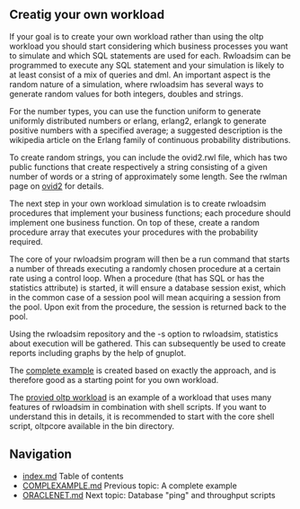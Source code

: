 ## Creatig your own workload

If your goal is to create your own workload rather than using the oltp workload
you should start considering which business processes you want to simulate
and which SQL statements are used for each.
Rwloadsim can be programmed to execute any SQL statement and your simulation
is likely to at least consist of a mix of queries and dml.
An important aspect is the random nature of a simulation, where rwloadsim
has several ways to generate random values for both integers, doubles and
strings.

For the number types, you can use the function uniform to generate uniformly
distributed numbers or erlang, erlang2, erlangk to generate positive numbers
with a specified average; a suggested description is the wikipedia article
on the Erlang family of continuous probability distributions.

To create random strings, you can include the ovid2.rwl file, which has two
public functions that create respectively a string consisting of a given
number of words or a string of approximately some length.
See the rwlman page on [ovid2](refman/ovid2.html) for details.

The next step in your own workload simulation is to create rwloadsim
procedures that implement your business functions; each procedure
should implement one business function.
On top of these, create a random procedure array that executes
your procedures with the probability required.

The core of your rwloadsim program will then be a run command that
starts a number of threads executing a randomly chosen procedure 
at a certain rate using a control loop.
When a procedure (that has SQL or has the statistics attribute) is
started, it will ensure a database session exist, which in the common
case of a session pool will mean acquiring a session from the pool.
Upon exit from the procedure, the session is returned back to the pool.

Using the rwloadsim repository and the -s option to rwloadsim,
statistics about execution will be gathered.
This can subsequently be used to create reports including graphs
by the help of gnuplot.

The [complete example](COMPLEXAMPLE.md) is created based on
exactly the approach, and is therefore good as a starting point
for you own workload.

The [provied oltp workload](../workloads/OLTP.md) is an example of a workload that
uses many features of rwloadsim in combination with shell scripts.
If you want to understand this in details, it is recommended to start with the
core shell script, oltpcore available in the bin directory.


## Navigation
* [index.md](index.md#rwpload-simulator-users-guide) Table of contents
* [COMPLEXAMPLE.md](COMPLEXAMPLE.md) Previous topic: A complete example
* [ORACLENET.md](ORACLENET.md) Next topic: Database "ping" and throughput scripts
